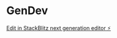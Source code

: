 # GenDev

[Edit in StackBlitz next generation editor ⚡️](https://stackblitz.com/~/github.com/RectiFlex/GenDev)